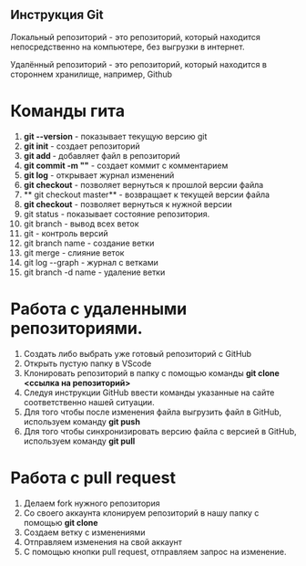 ## Инструкция Git 

Локальный репозиторий - это репозиторий, который находится непосредственно на компьютере, без выгрузки в интернет. 

Удалённый репозиторий - это репозиторий, который находится в стороннем хранилище, например, Github 

# Команды гита
1. **git --version** - показывает текущую версию git 
2. **git init** - создает репозиторий 
3. **git add <file>** - добавляет файл в репозиторий 
4. **git commit -m ""** - создает коммит с комментарием 
5. **git log** - открывает журнал изменений 
6. **git checkout** - позволяет вернуться к прошлой версии файла 
7. ** git checkout master** - возвращает к текущей версии файла
8. **git checkout** - позволяет вернуться к нужной версии 
9. git status - показывает состояние репозитория.
10. git branch - вывод всех веток
11. git - контроль версий 
12. git branch name - создание ветки 
13. git merge - слияние веток 
14. git log --graph - журнал с ветками 
15. git branch -d name - удаление ветки 
 # Работа с удаленными репозиториями. 
 1. Создать либо выбрать уже готовый репозиторий с GitHub 
 2. Открыть пустую папку в VScode 
 3. Клонировать репозиторий в папку с помощью команды **git clone <ссылка на репозиторий>**
 4. Следуя инструкции GitHub ввести команды указанные на сайте соответственно нашей ситуации.
 5. Для того чтобы после изменения файла выгрузить файл в GitHub, используем команду **git push** 
 6. Для того чтобы синхронизировать версию файла с версией в GitHub, используем команду **git pull** 
 # Работа с pull request 
 1. Делаем fork нужного репозитория 
 2. Со своего аккаунта клонируем репозиторий в нашу папку с помощью **git clone** 
 3. Создаем ветку с изменениями
 4. Отправляем изменения на свой аккаунт
 5. С помощью кнопки pull request, отправляем запрос на изменение. 
